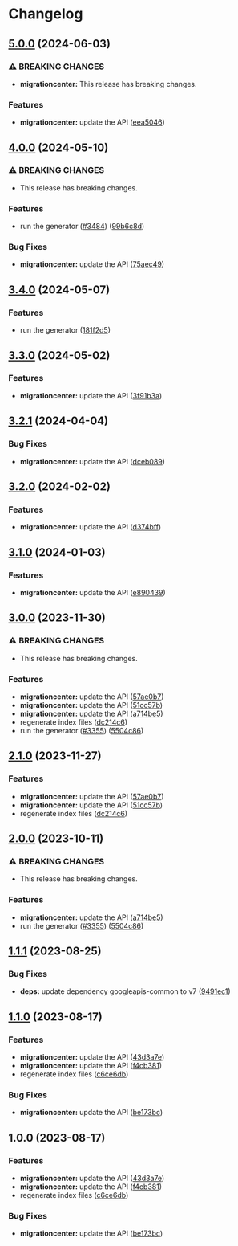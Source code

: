 # Changelog

## [5.0.0](https://github.com/googleapis/google-api-nodejs-client/compare/migrationcenter-v4.0.0...migrationcenter-v5.0.0) (2024-06-03)


### ⚠ BREAKING CHANGES

* **migrationcenter:** This release has breaking changes.

### Features

* **migrationcenter:** update the API ([eea5046](https://github.com/googleapis/google-api-nodejs-client/commit/eea5046e2a16ccc02dd7a44fc16bfcb74106b7da))

## [4.0.0](https://github.com/googleapis/google-api-nodejs-client/compare/migrationcenter-v3.4.0...migrationcenter-v4.0.0) (2024-05-10)


### ⚠ BREAKING CHANGES

* This release has breaking changes.

### Features

* run the generator ([#3484](https://github.com/googleapis/google-api-nodejs-client/issues/3484)) ([99b6c8d](https://github.com/googleapis/google-api-nodejs-client/commit/99b6c8de5beb8447d177048a64a977ee39ee5ee6))


### Bug Fixes

* **migrationcenter:** update the API ([75aec49](https://github.com/googleapis/google-api-nodejs-client/commit/75aec49d87f32e8c35c509cb8116906690918cc2))

## [3.4.0](https://github.com/googleapis/google-api-nodejs-client/compare/migrationcenter-v3.3.0...migrationcenter-v3.4.0) (2024-05-07)


### Features

* run the generator ([181f2d5](https://github.com/googleapis/google-api-nodejs-client/commit/181f2d5118e33081dcd33a485ff79c5d6a7e1c43))

## [3.3.0](https://github.com/googleapis/google-api-nodejs-client/compare/migrationcenter-v3.2.1...migrationcenter-v3.3.0) (2024-05-02)


### Features

* **migrationcenter:** update the API ([3f91b3a](https://github.com/googleapis/google-api-nodejs-client/commit/3f91b3abc6c81c7848e127563207299631cb1c7c))

## [3.2.1](https://github.com/googleapis/google-api-nodejs-client/compare/migrationcenter-v3.2.0...migrationcenter-v3.2.1) (2024-04-04)


### Bug Fixes

* **migrationcenter:** update the API ([dceb089](https://github.com/googleapis/google-api-nodejs-client/commit/dceb089463ac4c373df64a1c0f99e00f9a031855))

## [3.2.0](https://github.com/googleapis/google-api-nodejs-client/compare/migrationcenter-v3.1.0...migrationcenter-v3.2.0) (2024-02-02)


### Features

* **migrationcenter:** update the API ([d374bff](https://github.com/googleapis/google-api-nodejs-client/commit/d374bff802aed76a2285181ce42ba0f01b737bbc))

## [3.1.0](https://github.com/googleapis/google-api-nodejs-client/compare/migrationcenter-v3.0.0...migrationcenter-v3.1.0) (2024-01-03)


### Features

* **migrationcenter:** update the API ([e890439](https://github.com/googleapis/google-api-nodejs-client/commit/e890439ac66117aff0b2edeb7b5dcd20c85b6ead))

## [3.0.0](https://github.com/googleapis/google-api-nodejs-client/compare/migrationcenter-v2.1.0...migrationcenter-v3.0.0) (2023-11-30)


### ⚠ BREAKING CHANGES

* This release has breaking changes.

### Features

* **migrationcenter:** update the API ([57ae0b7](https://github.com/googleapis/google-api-nodejs-client/commit/57ae0b7940985f388d4c2e3c355b1f3eb6530e37))
* **migrationcenter:** update the API ([51cc57b](https://github.com/googleapis/google-api-nodejs-client/commit/51cc57bce7a7d645b68927668da1a26f9feb3bd9))
* **migrationcenter:** update the API ([a714be5](https://github.com/googleapis/google-api-nodejs-client/commit/a714be595bab3927788c4627898f1e75b76a24a6))
* regenerate index files ([dc214c6](https://github.com/googleapis/google-api-nodejs-client/commit/dc214c6fc788530f9723840985ef901e725b4330))
* run the generator ([#3355](https://github.com/googleapis/google-api-nodejs-client/issues/3355)) ([5504c86](https://github.com/googleapis/google-api-nodejs-client/commit/5504c86fd61740886047320e2ed70f02a164acd7))

## [2.1.0](https://github.com/googleapis/google-api-nodejs-client/compare/migrationcenter-v2.0.0...migrationcenter-v2.1.0) (2023-11-27)


### Features

* **migrationcenter:** update the API ([57ae0b7](https://github.com/googleapis/google-api-nodejs-client/commit/57ae0b7940985f388d4c2e3c355b1f3eb6530e37))
* **migrationcenter:** update the API ([51cc57b](https://github.com/googleapis/google-api-nodejs-client/commit/51cc57bce7a7d645b68927668da1a26f9feb3bd9))
* regenerate index files ([dc214c6](https://github.com/googleapis/google-api-nodejs-client/commit/dc214c6fc788530f9723840985ef901e725b4330))

## [2.0.0](https://github.com/googleapis/google-api-nodejs-client/compare/migrationcenter-v1.1.1...migrationcenter-v2.0.0) (2023-10-11)


### ⚠ BREAKING CHANGES

* This release has breaking changes.

### Features

* **migrationcenter:** update the API ([a714be5](https://github.com/googleapis/google-api-nodejs-client/commit/a714be595bab3927788c4627898f1e75b76a24a6))
* run the generator ([#3355](https://github.com/googleapis/google-api-nodejs-client/issues/3355)) ([5504c86](https://github.com/googleapis/google-api-nodejs-client/commit/5504c86fd61740886047320e2ed70f02a164acd7))

## [1.1.1](https://github.com/googleapis/google-api-nodejs-client/compare/migrationcenter-v1.1.0...migrationcenter-v1.1.1) (2023-08-25)


### Bug Fixes

* **deps:** update dependency googleapis-common to v7 ([9491ec1](https://github.com/googleapis/google-api-nodejs-client/commit/9491ec1cdc3c413e7d73edcfcd59cf5c28a7c855))

## [1.1.0](https://github.com/googleapis/google-api-nodejs-client/compare/migrationcenter-v1.0.0...migrationcenter-v1.1.0) (2023-08-17)


### Features

* **migrationcenter:** update the API ([43d3a7e](https://github.com/googleapis/google-api-nodejs-client/commit/43d3a7e3511107e5effd1d42a1f71bcae11b5bf4))
* **migrationcenter:** update the API ([f4cb381](https://github.com/googleapis/google-api-nodejs-client/commit/f4cb38184d5ba51f5462f735c6b525ceba5dc249))
* regenerate index files ([c6ce6db](https://github.com/googleapis/google-api-nodejs-client/commit/c6ce6db24417be7ec0d5cb572288042973a390e0))


### Bug Fixes

* **migrationcenter:** update the API ([be173bc](https://github.com/googleapis/google-api-nodejs-client/commit/be173bcfdb28e769813749dc0360a05c67fd366c))

## 1.0.0 (2023-08-17)


### Features

* **migrationcenter:** update the API ([43d3a7e](https://github.com/googleapis/google-api-nodejs-client/commit/43d3a7e3511107e5effd1d42a1f71bcae11b5bf4))
* **migrationcenter:** update the API ([f4cb381](https://github.com/googleapis/google-api-nodejs-client/commit/f4cb38184d5ba51f5462f735c6b525ceba5dc249))
* regenerate index files ([c6ce6db](https://github.com/googleapis/google-api-nodejs-client/commit/c6ce6db24417be7ec0d5cb572288042973a390e0))


### Bug Fixes

* **migrationcenter:** update the API ([be173bc](https://github.com/googleapis/google-api-nodejs-client/commit/be173bcfdb28e769813749dc0360a05c67fd366c))
